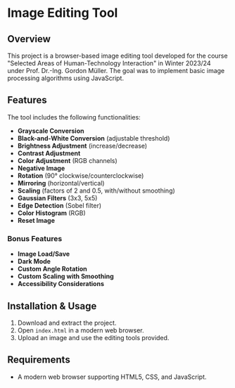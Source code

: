 # Image Editing Tool

## Overview
This project is a browser-based image editing tool developed for the course "Selected Areas of Human-Technology Interaction" in Winter 2023/24 under Prof. Dr.-Ing. Gordon Müller. The goal was to implement basic image processing algorithms using JavaScript.

## Features
The tool includes the following functionalities:

- **Grayscale Conversion**
- **Black-and-White Conversion** (adjustable threshold)
- **Brightness Adjustment** (increase/decrease)
- **Contrast Adjustment**
- **Color Adjustment** (RGB channels)
- **Negative Image**
- **Rotation** (90° clockwise/counterclockwise)
- **Mirroring** (horizontal/vertical)
- **Scaling** (factors of 2 and 0.5, with/without smoothing)
- **Gaussian Filters** (3x3, 5x5)
- **Edge Detection** (Sobel filter)
- **Color Histogram** (RGB)
- **Reset Image**

### Bonus Features
- **Image Load/Save**
- **Dark Mode**
- **Custom Angle Rotation**
- **Custom Scaling with Smoothing**
- **Accessibility Considerations**

## Installation & Usage
1. Download and extract the project.
2. Open `index.html` in a modern web browser.
3. Upload an image and use the editing tools provided.

## Requirements
- A modern web browser supporting HTML5, CSS, and JavaScript.
